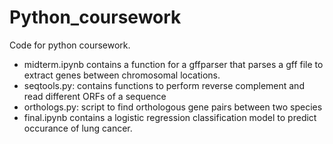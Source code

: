 # Python_coursework

Code for python coursework.

- midterm.ipynb contains a function for a gffparser that parses a gff file to extract genes between chromosomal locations.
- seqtools.py: contains functions to perform reverse complement and read different ORFs of a sequence
- orthologs.py: script to find orthologous gene pairs between two species
- final.ipynb contains a logistic regression classification model to predict occurance of lung cancer.
